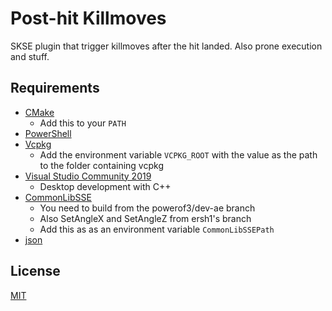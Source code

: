 # Post-hit Killmoves

SKSE plugin that trigger killmoves after the hit landed. Also prone execution and stuff.

## Requirements
* [CMake](https://cmake.org/)
	* Add this to your `PATH`
* [PowerShell](https://github.com/PowerShell/PowerShell/releases/latest)
* [Vcpkg](https://github.com/microsoft/vcpkg)
	* Add the environment variable `VCPKG_ROOT` with the value as the path to the folder containing vcpkg
* [Visual Studio Community 2019](https://visualstudio.microsoft.com/)
	* Desktop development with C++
* [CommonLibSSE](https://github.com/powerof3/CommonLibSSE/tree/dev-ae)
	* You need to build from the powerof3/dev-ae branch
	* Also SetAngleX and SetAngleZ from ersh1's branch
	* Add this as as an environment variable `CommonLibSSEPath`
* [json](https://github.com/powerof3/CommonLibSSE/tree/dev)

## License
[MIT](LICENSE)
